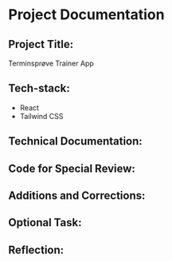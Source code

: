 # Project Documentation

## Project Title:

Terminsprøve Trainer App

## Tech-stack:

- React
- Tailwind CSS

## Technical Documentation:

## Code for Special Review:

## Additions and Corrections:

## Optional Task:

## Reflection:
